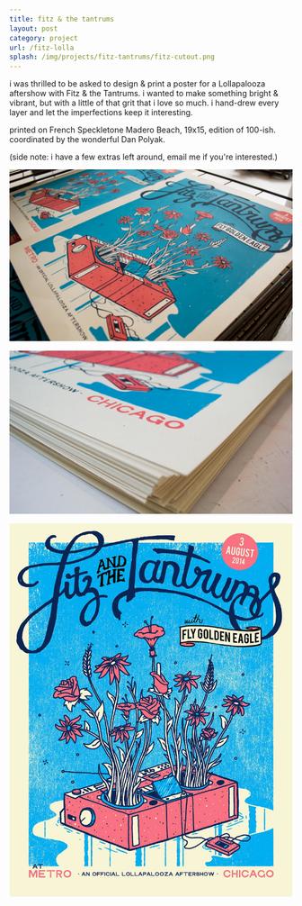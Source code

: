 ```yaml
---
title: fitz & the tantrums
layout: post
category: project
url: /fitz-lolla
splash: /img/projects/fitz-tantrums/fitz-cutout.png
---
```


i was thrilled to be asked to design & print a poster for a Lollapalooza aftershow with Fitz & the Tantrums. i wanted to make something bright & vibrant, but with a little of that grit that i love so much. i hand-drew every layer and let the imperfections keep it interesting. 

printed on French Speckletone Madero Beach, 19x15, edition of 100-ish. coordinated by the wonderful Dan Polyak.

(side note: i have a few extras left around, email me if you're interested.)


![fitz-01](/img/projects/fitz-tantrums/fitz-01.jpg)

![fitz-02](/img/projects/fitz-tantrums/fitz-02.jpg)

![fitz-00](/img/projects/fitz-tantrums/fitz-huge.jpg)